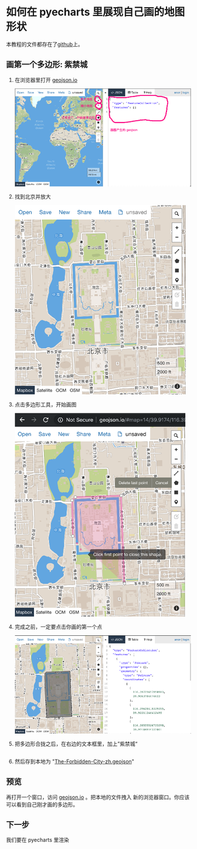 # 如何在 pyecharts 里展现自己画的地图形状

本教程的文件都存在了[github](https://github.com/echarts-maps/The-Forbidden-City-Demo)上。

## 画第一个多边形: 紫禁城

1. 在浏览器里打开 [geojson.io](http://geojson.io)

    ![geojson](../image/tutorial/geojson.png)

1. 找到北京并放大

    ![geojson-2](../image/tutorial/geojson-2.png)

1. 点击多边形工具，开始画图

    ![geojson-3](../image/tutorial/geojson-3.png)

1. 完成之前，一定要点击你画的第一个点

    ![geojson-4](../image/tutorial/geojson-4.png)

1. 把多边形合拢之后，在右边的文本框里，加上”紫禁城“

   ```"name": "紫禁城"

1. 然后存到本地为 "[The-Forbidden-City-zh.geojson](https://github.com/echarts-maps/The-Forbidden-City-Demo/blob/master/The-Forbidden-City-zh.geojson)"


## 预览

再打开一个窗口，访问 [geojson.io](http://geojson.io) 。把本地的文件拽入
新的浏览器窗口。你应该可以看到自己刚才画的多边形。


## 下一步

我们要在 pyecharts 里渲染
